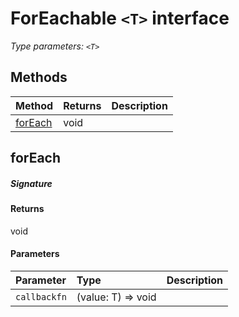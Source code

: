 # ForEachable `<T>` interface



_Type parameters: `<T>`_









## Methods

| Method	   |  Returns	| Description|
|:-------------|:-------|:-----------|
|[forEach](#foreach~jqfq9)      | void |  |



## forEach



##### Signature

#### Returns
void

#### Parameters


| Parameter	   | Type    | Description |
|:-------------|:---------------|:------------|
| `callbackfn`    | (value: T) => void |  |

